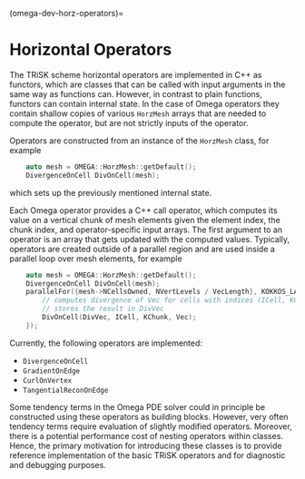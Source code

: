 (omega-dev-horz-operators)=

# Horizontal Operators

The TRiSK scheme horizontal operators are implemented in C++ as functors, which
are classes that can be called with input arguments in the same way as functions
can. However, in contrast to plain functions, functors can contain internal
state. In the case of Omega operators they contain shallow copies of various
`HorzMesh` arrays that are needed to compute the operator, but are not strictly
inputs of the operator.

Operators are constructed from an instance of the `HorzMesh` class, for example
```c++
    auto mesh = OMEGA::HorzMesh::getDefault();
    DivergenceOnCell DivOnCell(mesh);
```
which sets up the previously mentioned internal state.

Each Omega operator provides a C++ call operator, which computes its value on a
vertical chunk of mesh elements given the element index, the chunk index,
and operator-specific input arrays. The first argument to an operator is
an array that gets updated with the computed values. Typically, operators are
created outside of a parallel region and are used inside a parallel loop
over mesh elements, for example
```c++
    auto mesh = OMEGA::HorzMesh::getDefault();
    DivergenceOnCell DivOnCell(mesh);
    parallelFor({mesh->NCellsOwned, NVertLevels / VecLength}, KOKKOS_LAMBDA(int ICell, int KChunk) {
        // computes divergence of Vec for cells with indices (ICell, KChunk:KChunk+VecLength-1)
        // stores the result in DivVec
        DivOnCell(DivVec, ICell, KChunk, Vec);
    });
```

Currently, the following operators are implemented:
- `DivergenceOnCell`
- `GradientOnEdge`
- `CurlOnVertex`
- `TangentialReconOnEdge`

Some tendency terms in the Omega PDE solver could in principle be constructed
using these operators as building blocks. However, very often tendency terms
require evaluation of slightly modified operators. Moreover, there is a
potential performance cost of nesting operators within classes. Hence, the
primary motivation for introducing these classes is to provide reference
implementation of the basic TRiSK operators and for diagnostic and debugging
purposes.
